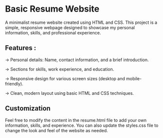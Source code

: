 # Basic Resume Website

A minimalist resume website created using HTML and CSS. This project is a simple, responsive webpage designed to showcase my personal information, skills, and professional experience.

## Features :

-> Personal details: Name, contact information, and a brief introduction.

-> Sections for skills, work experience, and education.

-> Responsive design for various screen sizes (desktop and mobile-friendly).

-> Clean, modern layout using basic HTML and CSS techniques.

## Customization

Feel free to modify the content in the resume.html file to add your own information, skills, and experience. You can also update the styles.css file to change the look and feel of the website as needed.

